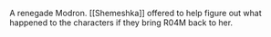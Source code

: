 A renegade Modron. [[Shemeshka]] offered to help figure out what happened to the characters if they bring R04M back to her.
